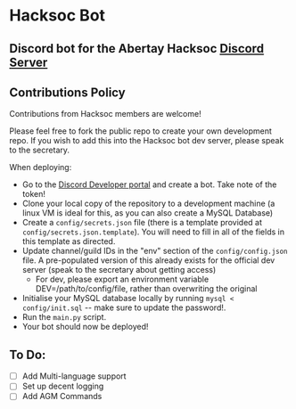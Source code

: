 # Hacksoc Bot
## Discord bot for the Abertay Hacksoc [Discord Server](https://discord.hacksoc.co.uk)

## Contributions Policy
Contributions from Hacksoc members are welcome! 

Please feel free to fork the public repo to create your own development repo. If you wish to add this into the Hacksoc bot dev server, please speak to the secretary.

When deploying:
* Go to the [Discord Developer portal](https://discord.com/developers/) and create a bot. Take note of the token!
* Clone your local copy of the repository to a development machine (a linux VM is ideal for this, as you can also create a MySQL Database)
* Create a `config/secrets.json` file (there is a template provided at `config/secrets.json.template`). You will need to fill in all of the fields in this template as directed.
* Update channel/guild IDs in the "env" section of the `config/config.json` file. A pre-populated version of this already exists for the official dev server (speak to the secretary about getting access)
    * For dev, please export an environment variable DEV=/path/to/config/file, rather than overwriting the original
* Initialise your MySQL database locally by running `mysql < config/init.sql` -- make sure to update the password!.
* Run the `main.py` script.
* Your bot should now be deployed!


## To Do:
- [ ] Add Multi-language support
- [ ] Set up decent logging
- [ ] Add AGM Commands
